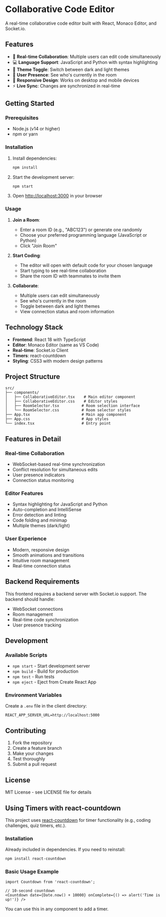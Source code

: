 # Collaborative Code Editor

A real-time collaborative code editor built with React, Monaco Editor, and Socket.io.

## Features

- 🚀 **Real-time Collaboration**: Multiple users can edit code simultaneously
- 💻 **Language Support**: JavaScript and Python with syntax highlighting
- 🌙 **Theme Toggle**: Switch between dark and light themes
- 👥 **User Presence**: See who's currently in the room
- 📱 **Responsive Design**: Works on desktop and mobile devices
- ⚡ **Live Sync**: Changes are synchronized in real-time

## Getting Started

### Prerequisites

- Node.js (v14 or higher)
- npm or yarn

### Installation

1. Install dependencies:
   ```bash
   npm install
   ```

2. Start the development server:
   ```bash
   npm start
   ```

3. Open [http://localhost:3000](http://localhost:3000) in your browser

### Usage

1. **Join a Room**:
   - Enter a room ID (e.g., "ABC123") or generate one randomly
   - Choose your preferred programming language (JavaScript or Python)
   - Click "Join Room"

2. **Start Coding**:
   - The editor will open with default code for your chosen language
   - Start typing to see real-time collaboration
   - Share the room ID with teammates to invite them

3. **Collaborate**:
   - Multiple users can edit simultaneously
   - See who's currently in the room
   - Toggle between dark and light themes
   - View connection status and room information

## Technology Stack

- **Frontend**: React 18 with TypeScript
- **Editor**: Monaco Editor (same as VS Code)
- **Real-time**: Socket.io Client
- **Timers**: react-countdown
- **Styling**: CSS3 with modern design patterns

## Project Structure

```
src/
├── components/
│   ├── CollaborativeEditor.tsx    # Main editor component
│   ├── CollaborativeEditor.css    # Editor styles
│   ├── RoomSelector.tsx          # Room selection interface
│   └── RoomSelector.css          # Room selector styles
├── App.tsx                       # Main app component
├── App.css                       # App styles
└── index.tsx                     # Entry point
```

## Features in Detail

### Real-time Collaboration
- WebSocket-based real-time synchronization
- Conflict resolution for simultaneous edits
- User presence indicators
- Connection status monitoring

### Editor Features
- Syntax highlighting for JavaScript and Python
- Auto-completion and IntelliSense
- Error detection and linting
- Code folding and minimap
- Multiple themes (dark/light)

### User Experience
- Modern, responsive design
- Smooth animations and transitions
- Intuitive room management
- Real-time connection status

## Backend Requirements

This frontend requires a backend server with Socket.io support. The backend should handle:

- WebSocket connections
- Room management
- Real-time code synchronization
- User presence tracking

## Development

### Available Scripts

- `npm start` - Start development server
- `npm build` - Build for production
- `npm test` - Run tests
- `npm eject` - Eject from Create React App

### Environment Variables

Create a `.env` file in the client directory:

```env
REACT_APP_SERVER_URL=http://localhost:5000
```

## Contributing

1. Fork the repository
2. Create a feature branch
3. Make your changes
4. Test thoroughly
5. Submit a pull request

## License

MIT License - see LICENSE file for details

## Using Timers with react-countdown

This project uses [react-countdown](https://www.npmjs.com/package/react-countdown) for timer functionality (e.g., coding challenges, quiz timers, etc.).

### Installation

Already included in dependencies. If you need to reinstall:
```bash
npm install react-countdown
```

### Basic Usage Example

```tsx
import Countdown from 'react-countdown';

// 10-second countdown
<Countdown date={Date.now() + 10000} onComplete={() => alert('Time is up!')} />
```

You can use this in any component to add a timer.
